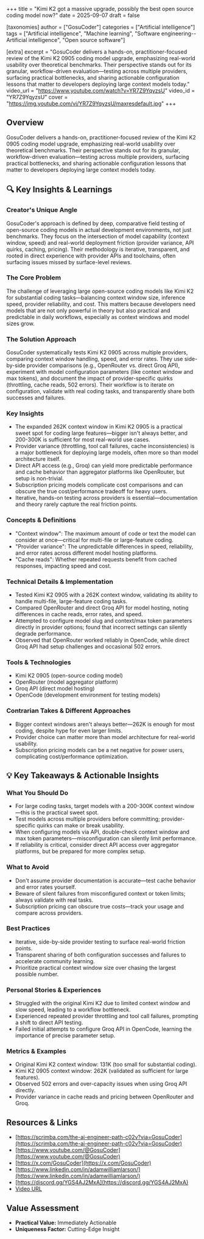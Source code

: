 +++
title = "Kimi K2 got a massive upgrade, possibly the best open source coding model now?"
date = 2025-09-07
draft = false

[taxonomies]
author = ["GosuCoder"]
categories = ["Artificial intelligence"]
tags = ["Artificial intelligence", "Machine learning", "Software engineering--Artificial intelligence", "Open source software"]

[extra]
excerpt = "GosuCoder delivers a hands-on, practitioner-focused review of the Kimi K2 0905 coding model upgrade, emphasizing real-world usability over theoretical benchmarks. Their perspective stands out for its granular, workflow-driven evaluation—testing across multiple providers, surfacing practical bottlenecks, and sharing actionable configuration lessons that matter to developers deploying large context models today."
video_url = "https://www.youtube.com/watch?v=YR7Z9YqyzsU"
video_id = "YR7Z9YqyzsU"
cover = "https://img.youtube.com/vi/YR7Z9YqyzsU/maxresdefault.jpg"
+++

## Overview

GosuCoder delivers a hands-on, practitioner-focused review of the Kimi K2 0905 coding model upgrade, emphasizing real-world usability over theoretical benchmarks. Their perspective stands out for its granular, workflow-driven evaluation—testing across multiple providers, surfacing practical bottlenecks, and sharing actionable configuration lessons that matter to developers deploying large context models today.

## 🔍 Key Insights & Learnings

### Creator's Unique Angle
GosuCoder's approach is defined by deep, comparative field testing of open-source coding models in actual development environments, not just benchmarks. They focus on the intersection of model capability (context window, speed) and real-world deployment friction (provider variance, API quirks, caching, pricing). Their methodology is iterative, transparent, and rooted in direct experience with provider APIs and toolchains, often surfacing issues missed by surface-level reviews.

### The Core Problem
The challenge of leveraging large open-source coding models like Kimi K2 for substantial coding tasks—balancing context window size, inference speed, provider reliability, and cost. This matters because developers need models that are not only powerful in theory but also practical and predictable in daily workflows, especially as context windows and model sizes grow.

### The Solution Approach
GosuCoder systematically tests Kimi K2 0905 across multiple providers, comparing context window handling, speed, and error rates. They use side-by-side provider comparisons (e.g., OpenRouter vs. direct Groq API), experiment with model configuration parameters (like context window and max tokens), and document the impact of provider-specific quirks (throttling, cache reads, 502 errors). Their workflow is to iterate on configuration, validate with real coding tasks, and transparently share both successes and failures.

### Key Insights
- The expanded 262K context window in Kimi K2 0905 is a practical sweet spot for coding large features—bigger isn't always better, and 200-300K is sufficient for most real-world use cases.
- Provider variance (throttling, tool call failures, cache inconsistencies) is a major bottleneck for deploying large models, often more so than model architecture itself.
- Direct API access (e.g., Groq) can yield more predictable performance and cache behavior than aggregator platforms like OpenRouter, but setup is non-trivial.
- Subscription pricing models complicate cost comparisons and can obscure the true cost/performance tradeoff for heavy users.
- Iterative, hands-on testing across providers is essential—documentation and theory rarely capture the real friction points.

### Concepts & Definitions
- "Context window": The maximum amount of code or text the model can consider at once—critical for multi-file or large-feature coding.
- "Provider variance": The unpredictable differences in speed, reliability, and error rates across different model hosting platforms.
- "Cache reads": Whether repeated requests benefit from cached responses, impacting speed and cost.

### Technical Details & Implementation
- Tested Kimi K2 0905 with a 262K context window, validating its ability to handle multi-file, large-feature coding tasks.
- Compared OpenRouter and direct Groq API for model hosting, noting differences in cache reads, error rates, and speed.
- Attempted to configure model slug and context/max token parameters directly in provider options; found that incorrect settings can silently degrade performance.
- Observed that OpenRouter worked reliably in OpenCode, while direct Groq API had setup challenges and occasional 502 errors.

### Tools & Technologies
- Kimi K2 0905 (open-source coding model)
- OpenRouter (model aggregator platform)
- Groq API (direct model hosting)
- OpenCode (development environment for testing models)

### Contrarian Takes & Different Approaches
- Bigger context windows aren't always better—262K is enough for most coding, despite hype for even larger limits.
- Provider choice can matter more than model architecture for real-world usability.
- Subscription pricing models can be a net negative for power users, complicating cost/performance optimization.

## 💡 Key Takeaways & Actionable Insights

### What You Should Do
- For large coding tasks, target models with a 200-300K context window—this is the practical sweet spot.
- Test models across multiple providers before committing; provider-specific quirks can make or break usability.
- When configuring models via API, double-check context window and max token parameters—misconfiguration can silently limit performance.
- If reliability is critical, consider direct API access over aggregator platforms, but be prepared for more complex setup.

### What to Avoid
- Don't assume provider documentation is accurate—test cache behavior and error rates yourself.
- Beware of silent failures from misconfigured context or token limits; always validate with real tasks.
- Subscription pricing can obscure true costs—track your usage and compare across providers.

### Best Practices
- Iterative, side-by-side provider testing to surface real-world friction points.
- Transparent sharing of both configuration successes and failures to accelerate community learning.
- Prioritize practical context window size over chasing the largest possible number.

### Personal Stories & Experiences
- Struggled with the original Kimi K2 due to limited context window and slow speed, leading to a workflow bottleneck.
- Experienced repeated provider throttling and tool call failures, prompting a shift to direct API testing.
- Failed initial attempts to configure Groq API in OpenCode, learning the importance of precise parameter setup.

### Metrics & Examples
- Original Kimi K2 context window: 131K (too small for substantial coding).
- Kimi K2 0905 context window: 262K (validated as sufficient for large features).
- Observed 502 errors and over-capacity issues when using Groq API directly.
- Provider variance in cache reads and pricing between OpenRouter and Groq.

## Resources & Links

- [https://scrimba.com/the-ai-engineer-path-c02v?via=GosuCoder](https://scrimba.com/the-ai-engineer-path-c02v?via=GosuCoder)
- [https://www.youtube.com/@GosuCoder](https://www.youtube.com/@GosuCoder)
- [https://x.com/GosuCoder](https://x.com/GosuCoder)
- [https://www.linkedin.com/in/adamwilliamlarson/](https://www.linkedin.com/in/adamwilliamlarson/)
- [https://discord.gg/YGS4AJ2MxA](https://discord.gg/YGS4AJ2MxA)
- [Video URL](https://www.youtube.com/watch?v=YR7Z9YqyzsU)

## Value Assessment
- **Practical Value:** Immediately Actionable
- **Uniqueness Factor:** Cutting-Edge Insight


